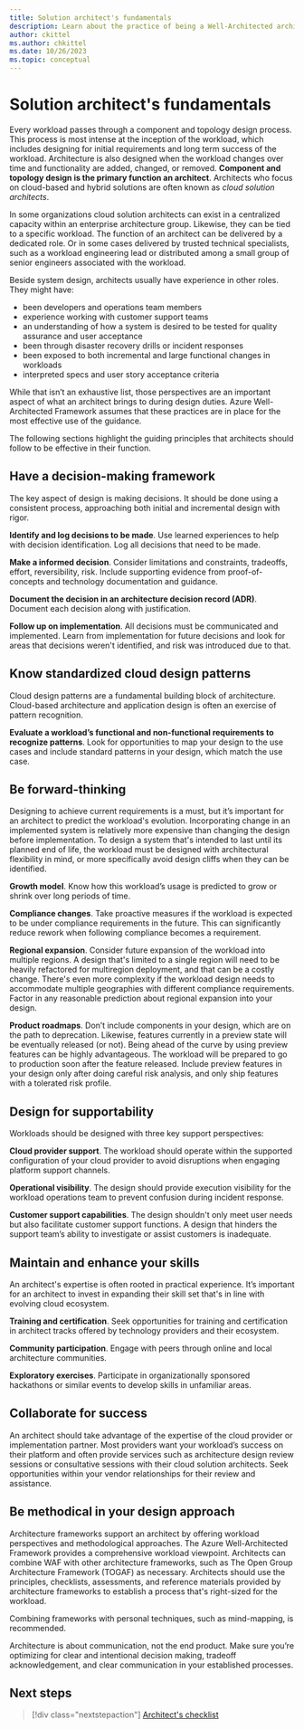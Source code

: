 ```yaml
---
title: Solution architect's fundamentals
description: Learn about the practice of being a Well-Architected architect.
author: ckittel
ms.author: chkittel
ms.date: 10/26/2023
ms.topic: conceptual
---
```


# Solution architect's fundamentals

Every workload passes through a component and topology design process. This process is most intense at the inception of the workload, which includes designing for initial requirements and long term success of the workload. Architecture is also designed when the workload changes over time and functionality are added, changed, or removed. **Component and topology design is the primary function an architect**. Architects who focus on cloud-based and hybrid solutions are often known as _cloud solution architects_.

In some organizations cloud solution architects can exist in a centralized capacity within an enterprise architecture group. Likewise, they can be tied to a specific workload. The function of an architect can be delivered by a dedicated role. Or in some cases delivered by trusted technical specialists, such as a workload engineering lead or distributed among a small group of senior engineers associated with the workload.

Beside system design, architects usually have experience in other roles. They might have:

- been developers and operations team members
- experience working with customer support teams
- an understanding of how a system is desired to be tested for quality assurance and user acceptance
- been through disaster recovery drills or incident responses
- been exposed to both incremental and large functional changes in workloads
- interpreted specs and user story acceptance criteria

While that isn’t an exhaustive list, those perspectives are an important aspect of what an architect brings to during design duties. Azure Well-Architected Framework  assumes that these practices are in place for the most effective use of the guidance.

The following sections highlight the guiding principles that architects should follow to be effective in their function.

## Have a decision-making framework

The key aspect of design is making decisions. It should be done using a consistent process, approaching both initial and incremental design with rigor.

**Identify and log decisions to be made**. Use learned experiences to help with decision identification. Log all decisions that need to be made.

**Make a informed decision**. Consider limitations and constraints, tradeoffs, effort, reversibility, risk. Include supporting evidence from proof-of-concepts and technology documentation and guidance.

**Document the decision in an architecture decision record (ADR)**. Document each decision along with justification.

**Follow up on implementation**. All decisions must be communicated and implemented. Learn from  implementation for future decisions and look for areas that decisions weren't identified, and risk was introduced due to that.

## Know standardized cloud design patterns

Cloud design patterns are a fundamental building block of architecture. Cloud-based architecture and application design is often an exercise of pattern recognition.

**Evaluate a workload’s functional and non-functional requirements to recognize patterns**. Look for opportunities to map your design to the use cases and include standard patterns in your design, which match the use case.

## Be forward-thinking

Designing to achieve current requirements is a must, but it’s important for an architect to predict the workload's evolution. Incorporating change in an implemented system is relatively more expensive than changing the design before implementation. To design a system that's intended to last until its planned end of life, the workload must be designed with architectural flexibility in mind, or more specifically avoid design cliffs when they can be identified.

**Growth model**. Know how this workload’s usage is predicted to grow or shrink over long periods of time.

**Compliance changes**. Take proactive measures if the workload is expected to be under compliance requirements in the future. This can significantly reduce rework when following compliance becomes a requirement.

**Regional expansion**. Consider future expansion of the workload into multiple regions. A design that's limited to a single region will need to be heavily refactored for multiregion deployment, and that can be a costly change. There's even more complexity if the workload design needs to accommodate multiple geographies with different compliance requirements. Factor in any reasonable prediction about regional expansion into your design.

**Product roadmaps**. Don’t include components in your design, which are on the path to deprecation. Likewise, features currently in a preview state will be eventually released (or not). Being ahead of the curve by using preview features can be highly advantageous. The workload will be prepared to go to production soon after the feature released. Include preview features in your design only after doing careful risk analysis, and only ship features with a tolerated risk profile.

## Design for supportability

Workloads should be designed with three key support perspectives:

**Cloud provider support**. The workload should operate within the supported configuration of your cloud provider to avoid disruptions when engaging platform support channels.

**Operational visibility**. The design should provide execution visibility for the workload operations team to prevent confusion during incident response.

**Customer support capabilities**. The design shouldn't only meet user needs but also facilitate customer support functions. A design that hinders the support team’s ability to investigate or assist customers is inadequate.

## Maintain and enhance your skills

An architect's expertise is often rooted in practical experience. It’s important for an architect to invest in expanding their skill set that's in line with evolving cloud ecosystem.

**Training and certification**. Seek opportunities for training and certification in architect tracks offered by technology providers and their ecosystem.

**Community participation**. Engage with peers through online and local architecture communities.

**Exploratory exercises**. Participate in organizationally sponsored hackathons or similar events to develop skills in unfamiliar areas.

## Collaborate for success

An architect should take advantage of the expertise of the cloud provider or implementation partner. Most  providers want your workload’s success on their platform and often provide services such as architecture design review sessions or consultative sessions with their cloud solution architects. Seek opportunities within your vendor relationships for their review and assistance.

## Be methodical in your design approach

Architecture frameworks support an architect by offering workload perspectives and methodological approaches. The Azure Well-Architected Framework provides a comprehensive workload viewpoint. Architects can combine WAF with other architecture frameworks, such as The Open Group Architecture Framework (TOGAF) as necessary. Architects should use the principles, checklists, assessments, and reference materials provided by architecture frameworks to establish a process that's right-sized for the workload.

Combining frameworks with personal techniques, such as mind-mapping, is recommended.

Architecture is about communication, not the end product. Make sure you’re optimizing for clear and intentional decision making, tradeoff acknowledgement, and clear communication in your established processes.

## Next steps

> [!div class="nextstepaction"]
> [Architect's checklist](checklist.md)
